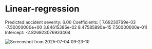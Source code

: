 # Linear-regression

Predicted accident severity: 6.00
Coefficients: [ 7.69230769e-03 -7.50000000e+00  3.84615385e-02  8.47585890e-15
  7.50000000e-01]
Intercept: -2.826923076933464


![Screenshot from 2025-07-04 09-23-10](https://github.com/user-attachments/assets/b71c33b5-f038-453b-9a21-cefa50cc8cad)
